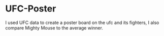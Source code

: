 # UFC-Poster
I used UFC data to create a poster board on the ufc and its fighters, I also compare Mighty Mouse to the average winner. 
